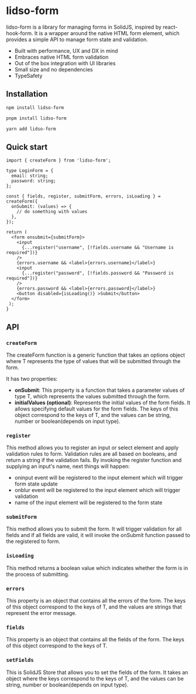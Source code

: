 # lidso-form

lidso-form is a library for managing forms in SolidJS, inspired by react-hook-form. 
It is a wrapper around the native HTML form element, which provides a simple API to manage form state and validation.

+ Built with performance, UX and DX in mind
+ Embraces native HTML form validation
+ Out of the box integration with UI libraries
+ Small size and no dependencies
+ TypeSafety

## Installation

```bash
npm install lidso-form
```

```bash
pnpm install lidso-form
```

```bash
yarn add lidso-form
```

## Quick start

```tsx
import { createForm } from 'lidso-form';

type LoginForm = {
  email: string;
  password: string;
};

const { fields, register, submitForm, errors, isLoading } = createForm({
  onSubmit: (values) => {
    // do something with values
  },
});

return (
  <form onsubmit={submitForm}>
    <input
      {...register("username", [!fields.username && "Username is required"])}
    />
    {errors.username && <label>{errors.username}</label>}
    <input
      {...register("password", [!fields.password && "Password is required"])}
    />
    {errors.password && <label>{errors.password}</label>}
    <button disabled={isLoading()} >Submit</button>
  </form>
 );
}
```

## API

### `createForm`

The createForm function is a generic function that takes an options object where T represents the type of values that will be submitted through the form.

It has two properties:

+ **onSubmit**: This property is a function that takes a parameter values of type T, which represents the values submitted through the form.
+ **initialValues (optional)**:  Represents the initial values of the form fields. It allows specifying default values for the form fields. The keys of this object correspond to the keys of T, and the values can be string, number or boolean(depends on input type).

### `register`
This method allows you to register an input or select element and apply validation rules to form. Validation rules are all based on booleans, and return a string if the validation fails.
By invoking the register function and supplying an input's name, next things will happen:
+ oninput event will be registered to the input element which will trigger form state update
+ onblur event will be registered to the input element which will trigger validation
+ name of the input element will be registered to the form state

### `submitForm`
This method allows you to submit the form. It will trigger validation for all fields and if all fields are valid, it will invoke the onSubmit function passed to the registered to form.

### `isLoading`
This method returns a boolean value which indicates whether the form is in the process of submitting.

### `errors`
This property is an object that contains all the errors of the form. The keys of this object correspond to the keys of T, and the values are strings that represent the error message.

### `fields`
This property is an object that contains all the fields of the form. The keys of this object correspond to the keys of T.

### `setFields`
This is SolidJS Store that allows you to set the fields of the form. It takes an object where the keys correspond to the keys of T, and the values can be string, number or boolean(depends on input type).


